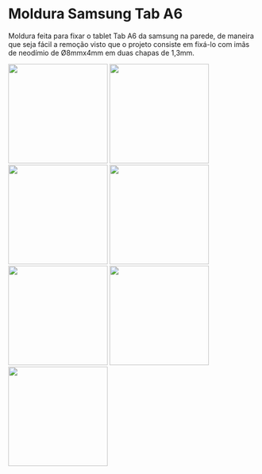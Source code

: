 # Moldura Samsung Tab A6
Moldura feita para fixar o tablet Tab A6 da samsung na parede, de maneira que seja fácil a remoção visto que o projeto consiste em fixá-lo com imãs de neodímio de Ø8mmx4mm em duas chapas de 1,3mm.

<img src="https://user-images.githubusercontent.com/40439152/149641009-6433d601-3120-4176-8df9-608cd86face0.PNG" width="200" height="200"> <img src="https://user-images.githubusercontent.com/40439152/149641011-f4880fd3-0c7e-4925-9c28-1715d8236bbc.jpg" width="200" height="200"> <img src="https://user-images.githubusercontent.com/40439152/149641012-0bdce60b-754c-4ff6-ba58-6fdc74bccdc4.jpg" width="200" height="200"> <img src="https://user-images.githubusercontent.com/40439152/149641013-126525cf-95c0-46b3-9d24-8497fb13302d.jpg" width="200" height="200"> <img src="https://user-images.githubusercontent.com/40439152/149641015-e527aaaa-abee-4ab3-a880-4da922f57190.jpg" width="200" height="200"> <img src="https://user-images.githubusercontent.com/40439152/149641017-7281b151-664c-4ccc-8441-a5abd153e03e.jpg" width="200" height="200"> <img src="https://user-images.githubusercontent.com/40439152/149641018-e8908a5c-6617-4095-99dd-ab0ae154a490.jpg" width="200" height="200">
